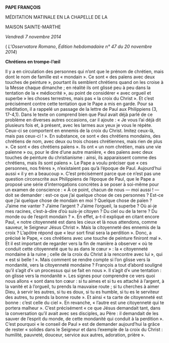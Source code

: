 **PAPE FRANÇOIS**

MÉDITATION MATINALE EN LA CHAPELLE DE LA

MAISON SAINTE-MARTHE

*Vendredi 7 novembre 2014*

( *L'Osservatore Romano*, *Édition hebdomadaire n° 47 du 20 novembre 2014*)

**Chrétiens en trompe-l’œil**

Il y a en circulation des personnes qui n’ont que le prénom de chrétien, mais dont le nom de famille est « mondain ». Ce sont « des païens avec deux touches de peinture », pourtant ils semblent chrétiens quand on les croise à la Messe chaque dimanche ; en réalité ils ont glissé peu à peu dans la tentation de la « médiocrité », au point de considérer « avec orgueil et superbe » les choses terrestres, mais pas « la croix du Christ ». Et c’est précisément contre cette tentation que le Pape a mis en garde. Pour sa méditation, il a rappelé un passage de la lettre de Paul aux Philippiens (3, 17-4,1). Dans le texte on comprend bien que Paul avait déjà parlé de ce problème en diverses autres occasions, car il ajoute : « Je vous l’ai déjà dit plusieurs fois et, à présent, avec les larmes aux yeux je vous le répète. Ceux-ci se comportent en ennemis de la croix du Christ. Imitez ceux-là, mais pas ceux-ci ! ». En substance, ce sont « des chrétiens mondains, des chrétiens de nom, avec deux ou trois choses chrétiennes, mais rien de plus ». Ce sont « des chrétiens païens ». Ils ont « un nom chrétien, mais une vie païenne » ou, pour le dire d’une autre manière, « des païens avec deux touches de peinture du christianisme : ainsi, ils apparaissent comme des chrétiens, mais ils sont païens ». Le Pape a voulu préciser que « ces personnes, nos frères », n’existaient pas qu’à l’époque de Paul. Aujourd’hui aussi « il y en a beaucoup ». C’est précisément parce que ce n’est pas une question circonscrite aux Philippiens de l’époque de Paul, que le Pape a proposé une série d’interrogations concrètes à se poser à soi-même pour un examen de conscience : « À ce point, chacun de nous — moi aussi ! — doit se demander : est-ce que j’ai quelque chose de ces personnes ? Est-ce que j’ai quelque chose de mondain en moi ? Quelque chose de païen ? J’aime me vanter ? J’aime l’argent ? J’aime l’orgueil, la superbe ? Où ai-je mes racines, c’est-à-dire d’où suis-je citoyen ? Du ciel ou de la terre ? Du monde ou de l’esprit mondain ? ». En effet, a-t-il expliqué en citant encore Paul, « notre citoyenneté est dans les cieux et là nous attendons, comme sauveur, le Seigneur Jésus Christ ». Mais la citoyenneté des ennemis de la croix ? L’apôtre répond que « leur sort final sera la perdition ». Donc, a précisé le Pape, « ces chrétiens avec une touche de peinture finiront mal ». Et il est important de regarder vers la fin de manière à observer « où te conduit cette citoyenneté que tu as dans le cœur » : la « citoyenneté mondaine à la ruine ; celle de la croix du Christ à la rencontre avec lui », qui « est si belle ! ». Mais comment se rendre compte si l’on glisse vers la mondanité, vers la citoyenneté mondaine ? François a tout d’abord souligné qu’il s’agit d’« un processus qui se fait en nous ». Il s’agit d’« une tentation : on glisse vers la mondanité ». Les signes pour comprendre ce vers quoi nous allons « sont dans ton cœur : si tu aimes et si tu es attaché à l’argent, à la vanité et à l’orgueil, tu prends la mauvaise route ; si tu cherches à aimer Dieu, à servir les autres, si tu es doux, si tu es humble, si tu es le serviteur des autres, tu prends la bonne route ». Et ainsi « ta carte de citoyenneté est bonne : c’est celle du ciel ». En revanche, « l’autre est une citoyenneté qui te portera malheur ». C’est précisément « ce que Jésus demandait tant, dans la conversation qu’il avait avec ses disciples, au Père : il demandait de les sauver de l’esprit du monde, de cette mondanité qui conduit à la perdition ». C’est pourquoi « le conseil de Paul » est de demander aujourd’hui la grâce de rester « solides dans le Seigneur et dans l’exemple de la croix du Christ : humilité, pauvreté, douceur, service aux autres, adoration, prière ».